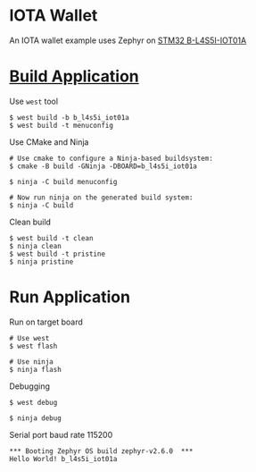 # IOTA Wallet

An IOTA wallet example uses Zephyr on [STM32 B-L4S5I-IOT01A](https://www.st.com/en/evaluation-tools/b-l4s5i-iot01a.html)  

# [Build Application](https://docs.zephyrproject.org/latest/application/index.html)

Use `west` tool

```
$ west build -b b_l4s5i_iot01a
$ west build -t menuconfig
```

Use CMake and Ninja

```
# Use cmake to configure a Ninja-based buildsystem:
$ cmake -B build -GNinja -DBOARD=b_l4s5i_iot01a

$ ninja -C build menuconfig

# Now run ninja on the generated build system:
$ ninja -C build
```

Clean build

```
$ west build -t clean
$ ninja clean
$ west build -t pristine
$ ninja pristine
```

# Run Application

Run on target board

```
# Use west
$ west flash

# Use ninja
$ ninja flash
```

Debugging

```
$ west debug

$ ninja debug
```

Serial port baud rate 115200

```
*** Booting Zephyr OS build zephyr-v2.6.0  ***
Hello World! b_l4s5i_iot01a
```